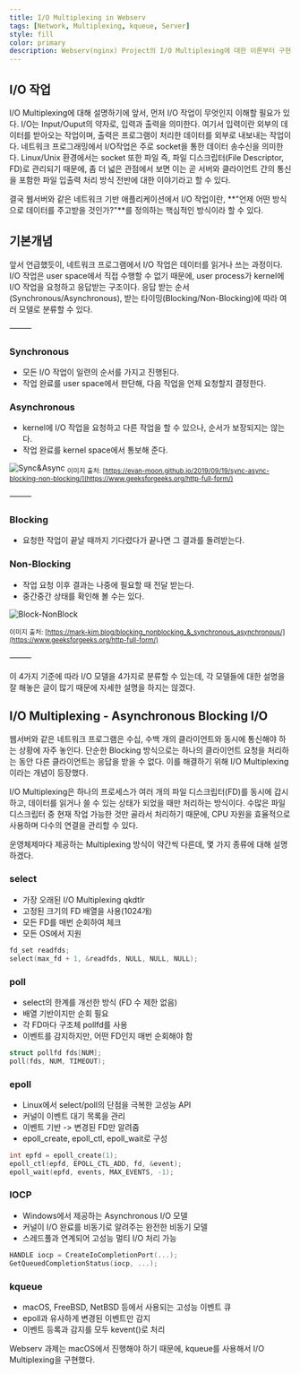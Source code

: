 ```yaml
---
title: I/O Multiplexing in Webserv
tags: [Network, Multiplexing, kqueue, Server]
style: fill
color: primary
description: Webserv(nginx) Project의 I/O Multiplexing에 대한 이론부터 구현까지에 대한 자세한 설명.
---
```


## I/O 작업
I/O Multiplexing에 대해 설명하기에 앞서, 먼저 I/O 작업이 무엇인지 이해할 필요가 있다. I/O는 Input/Ouput의 약자로, 입력과 출력을 의미한다. 여기서 입력이란 외부의 데이터를 받아오는 작업이며, 출력은 프로그램이 처리한 데이터를 외부로 내보내는 작업이다.
네트워크 프로그래밍에서 I/O작업은 주로 socket을 통한 데이터 송수신을 의미한다. Linux/Unix 환경에서는 socket 또한 파일 즉, 파일 디스크립터(File Descriptor, FD)로 관리되기 때문에, 좀 더 넓은 관점에서 보면 이는 곧 서버와 클라이언트 간의 통신을 포함한 파일 입출력 처리 방식 전반에 대한 이야기라고 할 수 있다.

결국 웹서버와 같은 네트워크 기반 애플리케이션에서 I/O 작업이란, **"언제 어떤 방식으로 데이터를 주고받을 것인가?"**를 정의하는 핵심적인 방식이라 할 수 있다.

## 기본개념
앞서 언급했듯이, 네트워크 프로그램에서 I/O 작업은 데이터를 읽거나 쓰는 과정이다. I/O 작업은 user space에서 직접 수행할 수 없기 때문에, user process가 kernel에 I/O 작업을 요청하고 응답받는 구조이다.
응답 받는 순서(Synchronous/Asynchronous), 받는 타이밍(Blocking/Non-Blocking)에 따라 여러 모델로 분류할 수 있다.

⸻
### Synchronous
- 모든 I/O 작업이 일련의 순서를 가지고 진행된다.
- 작업 완료를 user space에서 판단해, 다음 작업을 언제 요청할지 결정한다.

### Asynchronous
- kernel에 I/O 작업을 요청하고 다른 작업을 할 수 있으나, 순서가 보장되지는 않는다.
- 작업 완료를 kernel space에서 통보해 준다.


![Sync&Async](https://evan-moon.github.io/static/e075bee6dfcc71a33568cd0ef7b6f61c/dc0d9/thumbnail.webp)
<sub>이미지 출처: [https://evan-moon.github.io/2019/09/19/sync-async-blocking-non-blocking/](https://www.geeksforgeeks.org/http-full-form/)</sub>

⸻

### Blocking
- 요청한 작업이 끝날 때까지 기다렸다가 끝나면 그 결과를 돌려받는다.

### Non-Blocking
- 작업 요청 이후 결과는 나중에 필요할 때 전달 받는다.
- 중간중간 상태를 확인해 볼 수는 있다.


![Block-NonBlock](https://mark-kim.blog/static/9172fd37743404e3409996057cb8b526/17e4a/synchronous_vs_asynchronous.webp)

<sub>이미지 출처: [https://mark-kim.blog/blocking_nonblocking_&_synchronous_asynchronous/](https://www.geeksforgeeks.org/http-full-form/)</sub>

⸻

이 4가지 기준에 따라 I/O 모델을 4가지로 분류할 수 있는데, 각 모델들에 대한 설명을 잘 해놓은 글이 많기 때문에 자세한 설명을 하지는 않겠다.   

## I/O Multiplexing - Asynchronous Blocking I/O
웹서버와 같은 네트워크 프로그램은 수십, 수백 개의 클라이언트와 동시에 통신해야 하는 상황에 자주 놓인다.
단순한 Blocking 방식으로는 하나의 클라이언트 요청을 처리하는 동안 다른 클라이언트는 응답을 받을 수 없다. 이를 해결하기 위해 I/O Multiplexing이라는 개념이 등장했다.

I/O Multiplexing은 하나의 프로세스가 여러 개의 파일 디스크립터(FD)를 동시에 갑시하고, 데이터를 읽거나 쓸 수 있는 상태가 되었을 때만 처리하는 방식이다.
수많은 파일 디스크립터 중 현재 작업 가능한 것만 골라서 처리하기 때문에, CPU 자원을 효율적으로 사용하며 다수의 연결을 관리할 수 있다.

운영체제마다 제공하는 Multiplexing 방식이 약간씩 다른데, 몇 가지 종류에 대해 설명하겠다.

### select
- 가장 오래된 I/O Multiplexing qkdtlr
- 고정된 크기의 FD 배열을 사용(1024개)
- 모든 FD를 매번 순회하여 체크
- 모든 OS에서 지원

``` c
fd_set readfds;
select(max_fd + 1, &readfds, NULL, NULL, NULL);
```

### poll
- select의 한계를 개선한 방식 (FD 수 제한 없음)
- 배열 기반이지만 순회 필요
- 각 FD마다 구조체 pollfd를 사용
- 이벤트를 감지하지만, 어떤 FD인지 매번 순회해야 함

``` c++
struct pollfd fds[NUM];
poll(fds, NUM, TIMEOUT);
```

### epoll
- Linux에서 select/poll의 단점을 극복한 고성능 API
- 커널이 이벤트 대기 목록을 관리
- 이벤트 기반 -> 변경된 FD만 알려줌
- epoll_create, epoll_ctl, epoll_wait로 구성

``` c++
int epfd = epoll_create(1);
epoll_ctl(epfd, EPOLL_CTL_ADD, fd, &event);
epoll_wait(epfd, events, MAX_EVENTS, -1);
```

### IOCP
- Windows에서 제공하는 Asynchronous I/O 모델
- 커널이 I/O 완료를 비동기로 알려주는 완전한 비동기 모델
- 스레드풀과 연계되어 고성능 멀티 I/O 처리 가능

```c++
HANDLE iocp = CreateIoCompletionPort(...);
GetQueuedCompletionStatus(iocp, ...);
```

### kqueue
- macOS, FreeBSD, NetBSD 등에서 사용되는 고성능 이벤트 큐
- epoll과 유사하게 변경된 이벤트만 감지
- 이벤트 등록과 감지를 모두 kevent()로 처리

Webserv 과제는 macOS에서 진행해야 하기 때문에, kqueue를 사용해서 I/O Multiplexing을 구현했다. 